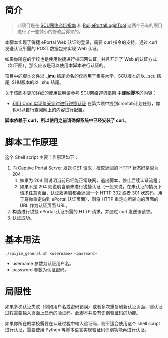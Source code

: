 # 简介

> 此项目是在 [SCU网络必坑指南](https://github.com/syaoranwe/RuijiePortalLoginShellScript) 和 [RuijiePortalLoginTool](https://github.com/callmeliwen/RuijiePortalLoginTool) 这两个已有的项目进行了一些微小的修改后得来的。

本脚本实现了锐捷 ePortal Web 认证的登录，需要 curl 指令的支持，通过 curl 发送认证所需的 POST 数据包来实现 Web 认证。

如果你所在的学校也是使用锐捷进行校园网认证，并且开启了 Web 的认证方式（如下图），那么应该是可以使用本脚本进行认证的。

项目中的脚本文件以 **_jmu** 结尾命名的仅适用于集美大学，SCU版本的以 _scu 结尾, SHU版本的以 _shu 结尾。

关于该脚本更加详细的使用说明请参考 [SCU网络避坑指南](https://scunet.syaoran.top/8/%E8%BF%9E%E7%BD%91%E8%84%9A%E6%9C%AC.html) 中**连网脚本**的内容：

- [利用 Cron 实现每天定时进行锐捷认证](https://scunet.syaoran.top/8/%E8%BF%9E%E7%BD%91%E8%84%9A%E6%9C%AC.html) 在第六项中提到crontab计划任务，你也可以自行查阅网上的内容进行配置。


**脚本依赖于 curl，所以使用之前请确保系统中已经安装了 curl。**

# 脚本工作原理

这个 Shell script 主要工作原理如下：

1. 向 [Captive Portal Server](https://en.wikipedia.org/wiki/Captive_portal) 发送 GET 请求，检查返回的 HTTP 状态码是否为 204：
   1. 如果为 204 则说明当前已经能正常联网，退出脚本，停止后续认证流程；
   2. 如果不是 204 则说明当前未进行锐捷认证（一般来说，在未认证的情况下请求任意页面，认证服务器都会返回一个 HTTP 302 或者 301 状态码，用于将你重定向到 ePortal 认证页面），则将 HTTP 重定向所转向的页面的 URL 作为认证页面 URL。
2. 构造进行锐捷 ePortal 认证所需的 HTTP 请求，并通过 curl 发送该请求。
3. 认证成功。

# 基本用法

```shell
./ruijie_general.sh <username> <password>
```

- username 参数为认证用户名。
- password 参数为认证密码。


# 局限性

如果多次认证失败（例如用户名或密码错误）或者多次重复刷新认证页面，则认证过程需要输入页面上显示的验证码。此脚本并没有识别验证码的功能。

如果你所在的学校需要在认证过程中输入验证码，则不适合使用这个 shell script 进行认证，需要使用 Python 等脚本语言实现验证码识别功能再进行认证。


